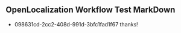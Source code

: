 ## OpenLocalization Workflow Test MarkDown
* 098631cd-2cc2-408d-991d-3bfc1fad1f67 thanks!

<!--HONumber=Dec16_HO1-->


